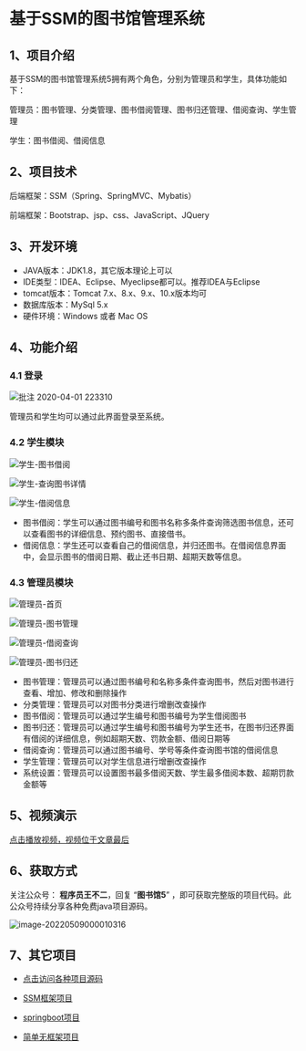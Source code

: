 # 基于SSM的图书馆管理系统

## 1、项目介绍

基于SSM的图书馆管理系统5拥有两个角色，分别为管理员和学生，具体功能如下：

管理员：图书管理、分类管理、图书借阅管理、图书归还管理、借阅查询、学生管理

学生：图书借阅、借阅信息


## 2、项目技术

后端框架：SSM（Spring、SpringMVC、Mybatis）

前端框架：Bootstrap、jsp、css、JavaScript、JQuery

## 3、开发环境

- JAVA版本：JDK1.8，其它版本理论上可以
- IDE类型：IDEA、Eclipse、Myeclipse都可以。推荐IDEA与Eclipse
- tomcat版本：Tomcat 7.x、8.x、9.x、10.x版本均可
- 数据库版本：MySql 5.x
- 硬件环境：Windows 或者 Mac OS


## 4、功能介绍

### 4.1 登录

![批注 2020-04-01 223310](https://gitee.com/buer_wang/project-drawing-bed/raw/master/Typora-Images/20220513204933.jpg)

管理员和学生均可以通过此界面登录至系统。

### 4.2 学生模块

![学生-图书借阅](https://gitee.com/buer_wang/project-drawing-bed/raw/master/Typora-Images/20220513205208.jpg)

![学生-查询图书详情](https://gitee.com/buer_wang/project-drawing-bed/raw/master/Typora-Images/20220513205211.jpg)

![学生-借阅信息](https://gitee.com/buer_wang/project-drawing-bed/raw/master/Typora-Images/20220513205217.jpg)

- 图书借阅：学生可以通过图书编号和图书名称多条件查询筛选图书信息，还可以查看图书的详细信息、预约图书、直接借书。
- 借阅信息：学生还可以查看自己的借阅信息，并归还图书。在借阅信息界面中，会显示图书的借阅日期、截止还书日期、超期天数等信息。

### 4.3 管理员模块

![管理员-首页](https://gitee.com/buer_wang/project-drawing-bed/raw/master/Typora-Images/20220513210048.jpg)

![管理员-图书管理](https://gitee.com/buer_wang/project-drawing-bed/raw/master/Typora-Images/20220513210128.jpg)

![管理员-借阅查询](https://gitee.com/buer_wang/project-drawing-bed/raw/master/Typora-Images/20220513210135.jpg)

![管理员-图书归还](https://gitee.com/buer_wang/project-drawing-bed/raw/master/Typora-Images/20220513210137.jpg)

- 图书管理：管理员可以通过图书编号和名称多条件查询图书，然后对图书进行查看、增加、修改和删除操作
- 分类管理：管理员可以对图书分类进行增删改查操作
- 图书借阅：管理员可以通过学生编号和图书编号为学生借阅图书
- 图书归还：管理员可以通过学生编号和图书编号为学生还书，在图书归还界面有借阅的详细信息，例如超期天数、罚款金额、借阅日期等
- 借阅查询：管理员可以通过图书编号、学号等条件查询图书馆的借阅信息
- 学生管理：管理员可以对学生信息进行增删改查操作
- 系统设置：管理员可以设置图书最多借阅天数、学生最多借阅本数、超期罚款金额等

## 5、视频演示

[点击播放视频，视频位于文章最后](https://mp.weixin.qq.com/s/N4ZBCGCYag8Fu5BzwFlglg)

## 6、获取方式

关注公众号： **程序员王不二**，回复 “**图书馆5**” ，即可获取完整版的项目代码。此公众号持续分享各种免费java项目源码。

![image-20220509000010316](https://gitee.com/buer_wang/project-drawing-bed/raw/master/Typora-Images/20220509000012.png)

## 7、其它项目

* [点击访问各种项目源码](https://mp.weixin.qq.com/s?__biz=MzkwMjM1MjM0Ng==&mid=2247483834&idx=1&sn=40517cecf36ce5d7663ed774a033fa2c&chksm=c0a79d0ff7d0141943c5d8da40b489e8ecdda5c345568776f475576506c76a954bd8238dc4f5#rd)
* [SSM框架项目](https://mp.weixin.qq.com/mp/appmsgalbum?__biz=MzkwMjM1MjM0Ng==&action=getalbum&album_id=2387377591113859072#wechat_redirect)

* [springboot项目](https://mp.weixin.qq.com/mp/appmsgalbum?__biz=MzkwMjM1MjM0Ng==&action=getalbum&album_id=2387377898791223296#wechat_redirect)

* [简单无框架项目](https://mp.weixin.qq.com/mp/appmsgalbum?__biz=MzkwMjM1MjM0Ng==&action=getalbum&album_id=2387378317047218183#wechat_redirect)

  

